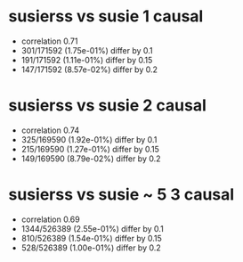 # susierss vs susie  1 causal

- correlation 0.71
- 301/171592 (1.75e-01%) differ by 0.1
- 191/171592 (1.11e-01%) differ by 0.15
- 147/171592 (8.57e-02%) differ by 0.2


# susierss vs susie  2 causal

- correlation 0.74
- 325/169590 (1.92e-01%) differ by 0.1
- 215/169590 (1.27e-01%) differ by 0.15
- 149/169590 (8.79e-02%) differ by 0.2


# susierss vs susie  ~ 5 3 causal

- correlation 0.69
- 1344/526389 (2.55e-01%) differ by 0.1
- 810/526389 (1.54e-01%) differ by 0.15
- 528/526389 (1.00e-01%) differ by 0.2


